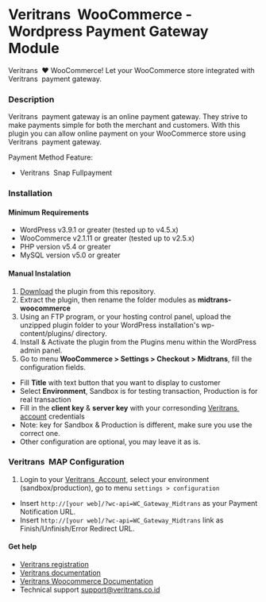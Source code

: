 Veritrans&nbsp;  WooCommerce - Wordpress Payment Gateway Module
=====================================

Veritrans&nbsp;  :heart: WooCommerce!
Let your WooCommerce store integrated with Veritrans&nbsp;  payment gateway.

### Description

Veritrans&nbsp;  payment gateway is an online payment gateway. They strive to make payments simple for both the merchant and customers. With this plugin you can allow online payment on your WooCommerce store using Veritrans&nbsp;  payment gateway.

Payment Method Feature:
- Veritrans&nbsp;  Snap Fullpayment

### Installation

#### Minimum Requirements

* WordPress v3.9.1 or greater (tested up to v4.5.x)
* WooCommerce v2.1.11 or greater (tested up to v2.5.x)
* PHP version v5.4 or greater
* MySQL version v5.0 or greater

#### Manual Instalation

1. [Download](/archive/master.zip) the plugin from this repository.
2. Extract the plugin, then rename the folder modules as **midtrans-woocommerce**
2. Using an FTP program, or your hosting control panel, upload the unzipped plugin folder to your WordPress installation's wp-content/plugins/ directory.
3. Install & Activate the plugin from the Plugins menu within the WordPress admin panel.
4. Go to menu **WooCommerce > Settings > Checkout > Midtrans**, fill the configuration fields.
  * Fill **Title** with text button that you want to display to customer
  * Select **Environment**, Sandbox is for testing transaction, Production is for real transaction
  * Fill in the **client key** & **server key** with your corresonding [Veritrans&nbsp;  account](https://my.veritrans.co.id/) credentials
  * Note: key for Sandbox & Production is different, make sure you use the correct one.
  * Other configuration are optional, you may leave it as is.

### Veritrans&nbsp;  MAP Configuration

1. Login to your [Veritrans&nbsp;  Account](https://my.veritrans.co.id), select your environment (sandbox/production), go to menu `settings > configuration`
  * Insert `http://[your web]/?wc-api=WC_Gateway_Midtrans` as your Payment Notification URL.
  * Insert `http://[your web]/?wc-api=WC_Gateway_Midtrans` link as Finish/Unfinish/Error Redirect URL.

#### Get help

* [Veritrans registration](https://my.veritrans.co.id/register)
* [Veritrans documentation](http://docs.veritrans.co.id)
* [Veritrans Woocommerce Documentation](http://docs.veritrans.co.id/en/vtweb/integration_woocommerce.html)
* Technical support [support@veritrans.co.id](mailto:support@veritrans.co.id)
